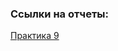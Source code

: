 ### Ссылки на отчеты: 

[Практика 9](https://github.com/phaepich/mobilniytelefon2/blob/main/pr9/README.md) 

